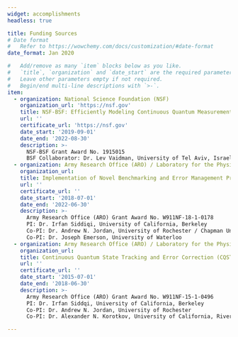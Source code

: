 ```yaml
---
widget: accomplishments
headless: true

title: Funding Sources
# Date format
#   Refer to https://wowchemy.com/docs/customization/#date-format
date_format: Jan 2020

#   Add/remove as many `item` blocks below as you like.
#   `title`, `organization` and `date_start` are the required parameters.
#   Leave other parameters empty if not required.
#   Begin/end multi-line descriptions with `>-`.
item:
  - organization: National Science Foundation (NSF)
    organization_url: 'https://nsf.gov'
    title: NSF-BSF: Efficiently Modeling Continuous Quantum Measurements of High-Dimensional Multi-Qubit Systems
    url: ''
    certificate_url: 'https://nsf.gov'
    date_start: '2019-09-01'
    date_end: '2022-08-30'
    description: >-
      NSF-BSF Grant Award No. 1915015
      BSF Collaborator: Dr. Lev Vaidman, University of Tel Aviv, Israel
  - organization: Army Research Office (ARO) / Laboratory for the Physical Sciences (LPS)
    organization_url: 
    title: Implementation of Novel Benchmarking and Error Management Protocols in Planar Transmon Processors
    url: ''
    certificate_url: ''
    date_start: '2018-07-01'
    date_end: '2022-06-30'
    description: >-
      Army Research Office (ARO) Grant Award No. W911NF-18-1-0178
      PI: Dr. Irfan Siddiqi, University of California, Berkeley
      Co-PI: Dr. Andrew N. Jordan, University of Rochester / Chapman University
      Co-PI: Dr. Joseph Emerson, University of Waterloo
  - organization: Army Research Office (ARO) / Laboratory for the Physical Sciences (LPS)
    organization_url: 
    title: Continuous Quantum State Tracking and Error Correction (CQSTEC)
    url: ''
    certificate_url: ''
    date_start: '2015-07-01'
    date_end: '2018-06-30'
    description: >-
      Army Research Office (ARO) Grant Award No. W911NF-15-1-0496
      PI: Dr. Irfan Siddqi, University of California, Berkeley
      Co-PI: Dr. Andrew N. Jordan, University of Rochester
      Co-PI: Dr. Alexander N. Korotkov, University of California, Riverside

---
```

